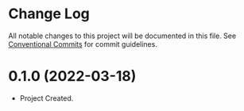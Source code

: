 # Change Log

All notable changes to this project will be documented in this file. See [Conventional Commits](https://conventionalcommits.org) for commit guidelines.


# 0.1.0 (2022-03-18)

- Project Created.